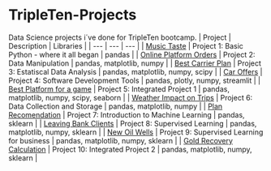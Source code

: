 # TripleTen-Projects

Data Science projects i´ve done for TripleTen bootcamp.
| Project | Description | Libraries | 
| --- | --- | --- |
| [Music Taste](https://github.com/rafael-a-ribeiro/TripleTen-Projects/tree/Project-1) | Project 1: Basic Python - where it all began | pandas |
| [Online Platform Orders](https://github.com/rafael-a-ribeiro/TripleTen-Projects/tree/Project-2) | Project 2: Data Manipulation | pandas, matplotlib, numpy |
| [Best Carrier Plan](https://github.com/rafael-a-ribeiro/TripleTen-Projects/tree/Project-3) | Project 3: Estatiscal Data Analysis | pandas, matplotlib, numpy, scipy |
| [Car Offers](https://github.com/rafael-a-ribeiro/TripleTen-Projects/tree/Project-4) | Project 4: Software Development Tools | pandas, plotly, numpy, streamlit |
| [Best Platform for a game](https://github.com/rafael-a-ribeiro/TripleTen-Projects/tree/Project-5) | Project 5: Integrated Project 1 | pandas, matplotlib, numpy, scipy, seaborn |
| [Weather Impact on Trips](https://github.com/rafael-a-ribeiro/TripleTen-Projects/tree/Project-6) | Project 6: Data Collection and Storage | pandas, matplotlib, numpy |
| [Plan Recomendation](https://github.com/rafael-a-ribeiro/TripleTen-Projects/tree/Project-7) | Project 7: Introduction to Machine Learning | pandas, sklearn |
| [Leaving Bank Clients](https://github.com/rafael-a-ribeiro/TripleTen-Projects/tree/Project-8) | Project 8: Supervised Learning | pandas, matplotlib, numpy, sklearn |
| [New Oil Wells](https://github.com/rafael-a-ribeiro/TripleTen-Projects/tree/Project-9) | Project 9: Supervised Learning for business | pandas, matplotlib, numpy, sklearn |
| [Gold Recovery Calculation](https://github.com/rafael-a-ribeiro/TripleTen-Projects/tree/Project-10) | Project 10: Integrated Project 2 | pandas, matplotlib, numpy, sklearn |
